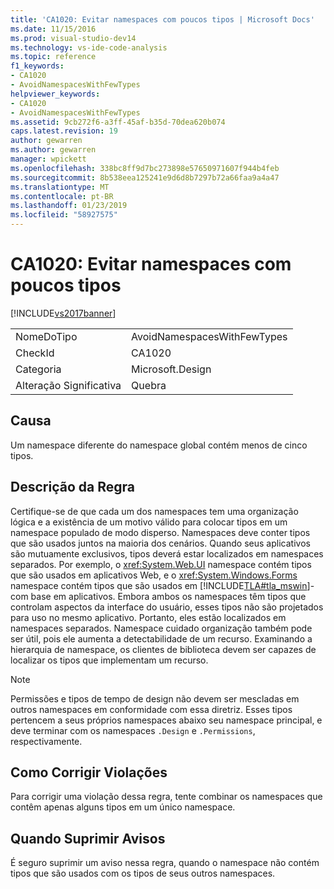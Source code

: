 ```yaml
---
title: 'CA1020: Evitar namespaces com poucos tipos | Microsoft Docs'
ms.date: 11/15/2016
ms.prod: visual-studio-dev14
ms.technology: vs-ide-code-analysis
ms.topic: reference
f1_keywords:
- CA1020
- AvoidNamespacesWithFewTypes
helpviewer_keywords:
- CA1020
- AvoidNamespacesWithFewTypes
ms.assetid: 9cb272f6-a3ff-45af-b35d-70dea620b074
caps.latest.revision: 19
author: gewarren
ms.author: gewarren
manager: wpickett
ms.openlocfilehash: 338bc8ff9d7bc273898e57650971607f944b4feb
ms.sourcegitcommit: 8b538eea125241e9d6d8b7297b72a66faa9a4a47
ms.translationtype: MT
ms.contentlocale: pt-BR
ms.lasthandoff: 01/23/2019
ms.locfileid: "58927575"
---
```

# <a name="ca1020-avoid-namespaces-with-few-types"></a>CA1020: Evitar namespaces com poucos tipos
[!INCLUDE[vs2017banner](../includes/vs2017banner.md)]

|||
|-|-|
|NomeDoTipo|AvoidNamespacesWithFewTypes|
|CheckId|CA1020|
|Categoria|Microsoft.Design|
|Alteração Significativa|Quebra|

## <a name="cause"></a>Causa
 Um namespace diferente do namespace global contém menos de cinco tipos.

## <a name="rule-description"></a>Descrição da Regra
 Certifique-se de que cada um dos namespaces tem uma organização lógica e a existência de um motivo válido para colocar tipos em um namespace populado de modo disperso. Namespaces deve conter tipos que são usados juntos na maioria dos cenários. Quando seus aplicativos são mutuamente exclusivos, tipos deverá estar localizados em namespaces separados. Por exemplo, o <xref:System.Web.UI> namespace contém tipos que são usados em aplicativos Web, e o <xref:System.Windows.Forms> namespace contém tipos que são usados em [!INCLUDE[TLA#tla_mswin](../includes/tlasharptla-mswin-md.md)]-com base em aplicativos. Embora ambos os namespaces têm tipos que controlam aspectos da interface do usuário, esses tipos não são projetados para uso no mesmo aplicativo. Portanto, eles estão localizados em namespaces separados. Namespace cuidado organização também pode ser útil, pois ele aumenta a detectabilidade de um recurso. Examinando a hierarquia de namespace, os clientes de biblioteca devem ser capazes de localizar os tipos que implementam um recurso.

> [!NOTE]
>  Permissões e tipos de tempo de design não devem ser mescladas em outros namespaces em conformidade com essa diretriz. Esses tipos pertencem a seus próprios namespaces abaixo seu namespace principal, e deve terminar com os namespaces `.Design` e `.Permissions`, respectivamente.

## <a name="how-to-fix-violations"></a>Como Corrigir Violações
 Para corrigir uma violação dessa regra, tente combinar os namespaces que contêm apenas alguns tipos em um único namespace.

## <a name="when-to-suppress-warnings"></a>Quando Suprimir Avisos
 É seguro suprimir um aviso nessa regra, quando o namespace não contém tipos que são usados com os tipos de seus outros namespaces.
